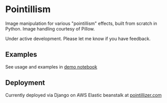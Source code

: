 # Pointillism
Image manipulation for various "pointillism" effects, built from scratch in Python. Image handling courtesy of Pillow. 

Under active development. Please let me know if you have feedback.

## Examples
See usage and examples in [demo notebook](https://github.com/tsennott/pointillism/blob/master/Pointillism%20Example%20Usage.ipynb)

## Deployment
Currently deployed via Django on AWS Elastic beanstalk at [pointillizer.com](http://www.pointillizer.com)
